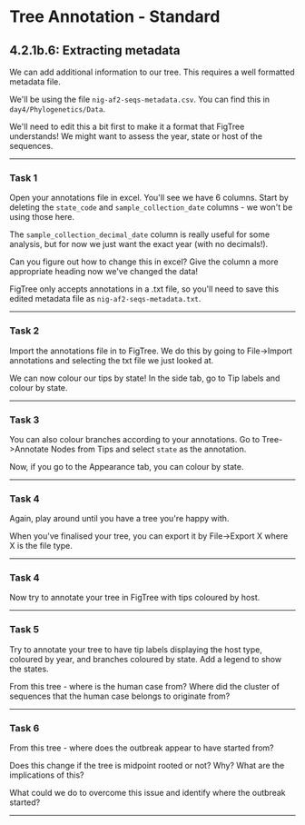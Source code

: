 # Tree Annotation - Standard


## 4.2.1b.6: Extracting metadata

We can add additional information to our tree. This requires a well formatted metadata file. 

We'll be using the file `nig-af2-seqs-metadata.csv`. You can find this in `day4/Phylogenetics/Data`.

We'll need to edit this a bit first to make it a format that FigTree understands! We might want to assess the year, state or host of the sequences. 

___

### Task 1

Open your annotations file in excel. You'll see we have 6 columns. Start by deleting the `state_code` and `sample_collection_date` columns - we won't be using those here. 

The `sample_collection_decimal_date` column is really useful for some analysis, but for now we just want the exact year (with no decimals!). 

Can you figure out how to change this in excel? Give the column a more appropriate heading now we've changed the data!

FigTree only accepts annotations in a .txt file, so you'll need to save this edited metadata file as `nig-af2-seqs-metadata.txt`.

___

### Task 2

Import the annotations file in to FigTree. We do this by going to File->Import annotations and selecting the txt file we just looked at. 

We can now colour our tips by state! In the side tab, go to Tip labels and colour by state.

___

### Task 3

You can also colour branches according to your annotations. Go to Tree->Annotate Nodes from Tips and select `state` as the annotation. 

Now, if you go to the Appearance tab, you can colour by state. 

___

### Task 4

Again, play around until you have a tree you're happy with. 

When you've finalised your tree, you can export it by File->Export X where X is the file type. 

___

### Task 4


Now try to annotate your tree in FigTree with tips coloured by host.

___


### Task 5

Try to annotate your tree to have tip labels displaying the host type, coloured by year, and branches coloured by state. Add a legend to show the states.

From this tree - where is the human case from? Where did the cluster of sequences that the human case belongs to originate from? 
___

### Task 6

From this tree - where does the outbreak appear to have started from?

Does this change if the tree is midpoint rooted or not? Why? What are the implications of this?

What could we do to overcome this issue and identify where the outbreak started?

___


